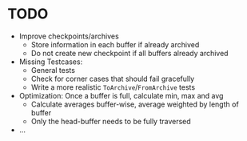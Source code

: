 # TODO

- Improve checkpoints/archives
    - Store information in each buffer if already archived
    - Do not create new checkpoint if all buffers already archived
- Missing Testcases:
    - General tests
    - Check for corner cases that should fail gracefully
    - Write a more realistic `ToArchive`/`FromArchive` tests
- Optimization: Once a buffer is full, calculate min, max and avg
    - Calculate averages buffer-wise, average weighted by length of buffer
    - Only the head-buffer needs to be fully traversed
- ...
